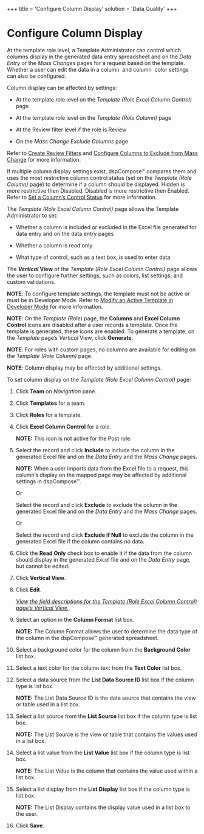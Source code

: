 +++
title = 'Configure Column Display'
solution = 'Data Quality'
+++

# Configure Column Display

At the template role level, a Template Administrator can control which
columns display in the generated data entry spreadsheet and on the
<span style="font-style: italic;">Data Entry</span> or the
<span style="font-style: italic;">Mass Changes</span> pages for a
request based on the template. <span>Whether a user can edit the data in
a column</span>  and column  color settings can also be configured.

Column display can be affected by settings:

  - At the template role level on the *Template (Role Excel Column
    Control)* page

  - At the template role level on the *Template (Role Column)* page

  - At the Review filter level if the role is Review

  - On the *Mass Change Exclude Columns* page

Refer to [Create Review
Filters](Add_Users_to_Templates.htm#Create_Review_Filters) and
[Configure Columns to Exclude from Mass
Change](../Config/Configure_Columns_to_Exclude_from_Mass_Change.htm) for
more information.

If multiple column display settings exist, dspCompose™ compares them and
uses the most restrictive column control status (set on the *Template
(Role Column)* page) to determine if a column should be displayed.
Hidden is more restrictive then Disabled. Disabled is more restrictive
then Enabled. Refer to [Set a Column’s Control
Status](Set_a_Columns_Control_Status.htm) for more information.

The *Template (Role Excel Column Control)* page allows the Template
Administrator to set:

  - Whether a column is included or excluded in the Excel file generated
    for data entry and on the data entry pages

  - Whether a column is read only

  - What type of control, such as a text box, is used to enter data

The <span style="font-weight: bold;">*Vertical* View</span> of the
*Template (Role Excel Column Control)* page allows the user to configure
further settings, such as colors, list settings, and custom validations.

**NOTE**: To configure template settings, the template must not be
active or must be in Developer Mode. Refer to [Modify an Active Template
in Developer Mode](Modify_an_Active_Template_in_Developer_Mode.htm) for
more information.

**NOTE**: On the *Template (Role*) page, the **Columns** and **Excel
Column Control** icons are disabled after a user records a template.
Once the template is generated, these icons are enabled. To generate a
template, on the *Template* page’s *Vertical* View, click **Generate**.

**NOTE**: For roles with custom pages, no columns are available for
editing on the *Template (Role Column)* page.

**NOTE**: Column display may be affected by additional settings.

To set column display on the *Template (Role Excel Column Control)*
page:

1.  Click **Team** on *Navigation
    <span style="font-style: normal;">pane</span>*.

2.  Click **Templates** for a team.

3.  Click **Roles** for a template.

4.  Click **Excel Column Control** for a role.
    
    **NOTE:** This icon is not active for the Post role.

5.  Select the record and click **Include** to include the column in the
    generated Excel file and on the
    <span style="font-style: italic;">Data Entry</span> and the
    <span style="font-style: italic;">Mass Change</span> pages.
    
    **NOTE:** When a user imports data from the Excel file to a request,
    this column’s display on the mapped page may be affected by
    additional settings in dspCompose™.
    
    Or
    
    Select the record and click **Exclude** to exclude the column in the
    generated Excel file and on the
    <span style="font-style: italic;">Data Entry</span> and the
    <span style="font-style: italic;">Mass Change</span> pages.
    
    Or
    
    Select the record and click **Exclude if Null** to exclude the
    column in the generated Excel file if the column contains no data.

6.  Click the **Read Only** check box to enable it if the data from the
    column should display in the generated Excel file and on the
    <span style="font-style: italic;">Data Entry</span> page, but cannot
    be edited.

7.  Click **Vertical View**.

8.  Click **Edit**.
    
    *[View the field descriptions for the Template (Role Excel Column
    Control) page’s Vertical
    View.](../Page_Desc/Template_Role_Excel_Column_Control_H.htm)*

9.  Select an option in the **Column Format** list box.
    
    **NOTE:** The Column Format allows the user to determine the data
    type of the column in the dspCompose™ generated spreadsheet.

10. Select a background color for the column from the **Background
    Color** list box.

11. Select a text color for the column text from the **Text Color** list
    box.

12. Select a data source from the **List Data Source ID** list box if
    the column type is list box.
    
    **NOTE:** The List Data Source ID is the data source that contains
    the view or table used in a list box.

13. Select a list source from the **List Source** list box if the column
    type is list box.
    
    **NOTE:** The List Source is the view or table that contains the
    values used in a list box.

14. Select a list value from the **List Value** list box if the column
    type is list box.
    
    **NOTE:** The List Value is the column that contains the value used
    within a list box.

15. Select a list display from the **List Display** list box if the
    column type is list box.
    
    **NOTE:** The List Display contains the display value used in a list
    box to the user.

16. Click **Save**.
